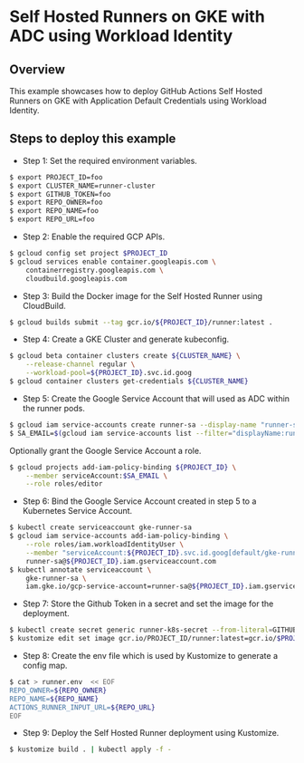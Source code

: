 # Self Hosted Runners on GKE with ADC using Workload Identity

## Overview

This example showcases how to deploy GitHub Actions Self Hosted Runners on GKE with Application Default Credentials using Workload Identity.

## Steps to deploy this example

- Step 1: Set the required environment variables.

```sh
$ export PROJECT_ID=foo
$ export CLUSTER_NAME=runner-cluster
$ export GITHUB_TOKEN=foo
$ export REPO_OWNER=foo
$ export REPO_NAME=foo
$ export REPO_URL=foo
```

- Step 2: Enable the required GCP APIs.

```sh
$ gcloud config set project $PROJECT_ID
$ gcloud services enable container.googleapis.com \
    containerregistry.googleapis.com \
    cloudbuild.googleapis.com
```

- Step 3: Build the Docker image for the Self Hosted Runner using CloudBuild.

```sh
$ gcloud builds submit --tag gcr.io/${PROJECT_ID}/runner:latest .
```

- Step 4: Create a GKE Cluster and generate kubeconfig.

```sh
$ gcloud beta container clusters create ${CLUSTER_NAME} \
    --release-channel regular \
    --workload-pool=${PROJECT_ID}.svc.id.goog
$ gcloud container clusters get-credentials ${CLUSTER_NAME}
```

- Step 5: Create the Google Service Account that will used as ADC within the runner pods.

```sh
$ gcloud iam service-accounts create runner-sa --display-name "runner-sa"
$ SA_EMAIL=$(gcloud iam service-accounts list --filter="displayName:runner-sa" --format='value(email)')
```

Optionally grant the Google Service Account a role.

```sh
$ gcloud projects add-iam-policy-binding ${PROJECT_ID} \
    --member serviceAccount:$SA_EMAIL \
    --role roles/editor
```

- Step 6: Bind the Google Service Account created in step 5 to a Kubernetes Service Account.

```sh
$ kubectl create serviceaccount gke-runner-sa
$ gcloud iam service-accounts add-iam-policy-binding \
    --role roles/iam.workloadIdentityUser \
    --member "serviceAccount:${PROJECT_ID}.svc.id.goog[default/gke-runner-sa]" \
    runner-sa@${PROJECT_ID}.iam.gserviceaccount.com
$ kubectl annotate serviceaccount \
    gke-runner-sa \
    iam.gke.io/gcp-service-account=runner-sa@${PROJECT_ID}.iam.gserviceaccount.com
```

- Step 7: Store the Github Token in a secret and set the image for the deployment.

```sh
$ kubectl create secret generic runner-k8s-secret --from-literal=GITHUB_TOKEN=$GITHUB_TOKEN
$ kustomize edit set image gcr.io/PROJECT_ID/runner:latest=gcr.io/$PROJECT_ID/runner:latest
```

- Step 8: Create the env file which is used by Kustomize to generate a config map.

```sh
$ cat > runner.env  << EOF
REPO_OWNER=${REPO_OWNER}
REPO_NAME=${REPO_NAME}
ACTIONS_RUNNER_INPUT_URL=${REPO_URL}
EOF
```

- Step 9: Deploy the Self Hosted Runner deployment using Kustomize.

```sh
$ kustomize build . | kubectl apply -f -
```
